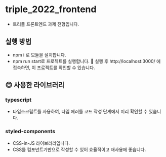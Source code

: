 # triple_2022_frontend

- 트리플 프론트엔드 과제 전형입니다.

## 실행 방법

- npm i 로 모듈을 설치합니다.
- npm run start로 프로젝트를 실행합니다.
  🍉 실행 후 http://localhost:3000/ 에 접속하면, 이 프로젝트를 확인할 수 있습니다.

## 😊 사용한 라이브러리

### typescript

- 타입스크립트를 사용하여, 타입 에러를 코드 작성 단계에서 미리 확인할 수 있습니다.

### styled-components

- CSS-in-JS 라이브러리입니다.
- CSS를 컴포넌트기반으로 작성할 수 있어 효율적이고 재사용에 좋습니다.
